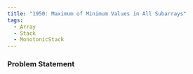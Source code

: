 ```yaml
---
title: "1950: Maximum of Minimum Values in All Subarrays"
tags:
  - Array
  - Stack
  - MonotonicStack
---
```

### Problem Statement

